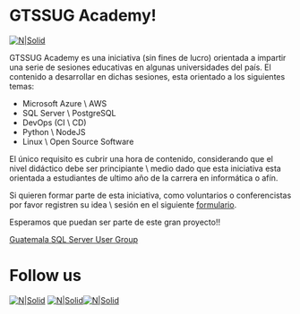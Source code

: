 # GTSSUG Academy!

[![N|Solid](http://dbamastery.com/wp-content/uploads/2018/10/LogoSQL.jpg)](https://gtssug.pass.org)

GTSSUG Academy es una iniciativa (sin fines de lucro) orientada a impartir una serie de sesiones educativas en algunas universidades del país. El contenido a desarrollar en dichas sesiones, esta orientado a los siguientes temas:

* Microsoft Azure \ AWS
* SQL Server \ PostgreSQL
* DevOps (CI \ CD)
* Python \ NodeJS
* Linux \ Open Source Software

El único requisito es cubrir una hora de contenido, considerando que el nivel didáctico debe ser principiante \ medio dado
que esta iniciativa esta orientada a estudiantes de ultimo año de la carrera en informática o afín.

Si quieren formar parte de esta iniciativa, como voluntarios o conferencistas por favor registren su idea \ sesión en el siguiente [formulario](http://eepurl.com/gpYBcL).

Esperamos que puedan ser parte de este gran proyecto!!

[Guatemala SQL Server User Group](gtssug.pass.org)

# Follow us
[![N|Solid](http://dbamastery.com/wp-content/uploads/2018/08/if_twitter_circle_color_107170.png)](https://twitter.com/gtssug) [![N|Solid](http://dbamastery.com/wp-content/uploads/2018/08/if_github_circle_black_107161.png)](https://github.com/GTSSUG)[![N|Solid](http://dbamastery.com/wp-content/uploads/2018/08/if_browser_1055104.png)](https://gtssug.pass.org/)

[website]: <https://gtssug.pass.org/>
